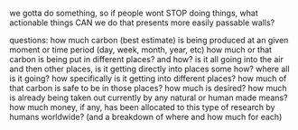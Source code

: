 we gotta do something, so if people wont STOP doing things, what actionable things CAN we do that presents more easily passable walls?

questions:
how much carbon (best estimate) is being produced at an given moment or time period (day, week, month, year, etc)
how much or that carbon is being put in different places? and how? is it all going into the air and then other places, is it getting directly into places some how? where all is it going? how specifically is it getting into different places?
how much of that carbon is safe to be in those places? how much is desired?
how much is already being taken out currently by any natural or human made means?
how much money, if any, has been allocated to this type of research by humans worldwide? (and a breakdown of where and how much for each)
